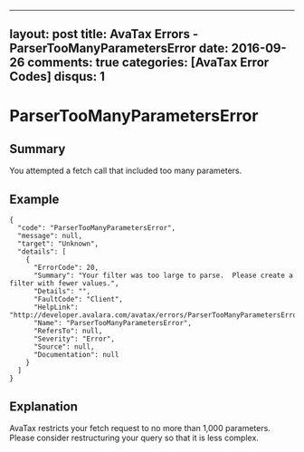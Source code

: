 
---
layout: post
title: AvaTax Errors - ParserTooManyParametersError
date: 2016-09-26
comments: true
categories: [AvaTax Error Codes]
disqus: 1
---

# ParserTooManyParametersError

## Summary

You attempted a fetch call that included too many parameters.

## Example

    {
      "code": "ParserTooManyParametersError",
      "message": null,
      "target": "Unknown",
      "details": [
        {
          "ErrorCode": 20,
          "Summary": "Your filter was too large to parse.  Please create a filter with fewer values.",
          "Details": "",
          "FaultCode": "Client",
          "HelpLink": "http://developer.avalara.com/avatax/errors/ParserTooManyParametersError",
          "Name": "ParserTooManyParametersError",
          "RefersTo": null,
          "Severity": "Error",
          "Source": null,
          "Documentation": null
        }
      ]
    }

## Explanation

AvaTax restricts your fetch request to no more than 1,000 parameters.  Please consider restructuring your query so that it is less complex.